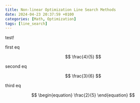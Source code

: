 ```yaml
---
title: Non-linear Optimization Line Search Methods
date: 2024-04-23 20:37:59 +0100
categories: [Math, Optimization]
tags: [line_search]
---
```


test!

first eq 

$$ 
\frac{4}{5} 
$$ 

second eq 

$$
\frac{3}{6} 
$$ 

third eq

$$
\begin{equation}
\frac{2}{5}
\end{equation}
$$